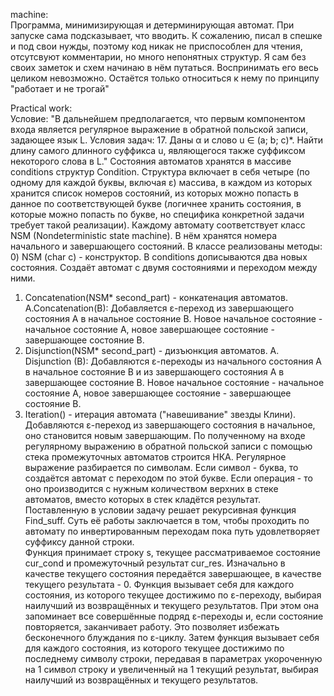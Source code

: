 ﻿machine:<br>
Программа, минимизирующая и детерминирующая автомат. При запуске сама подсказывает, что вводить. К сожалению, писал в спешке и под свои нужды, поэтому код никак не приспособлен для чтения, отсутсвуют комментарии, но много непонятных структур. Я сам без своих заметок и схем начинаю в нём путаться. Воспринимать его весь целиком невозможно. Остаётся только относиться к нему по принципу "работает и не трогай"<br>

﻿Practical work:<br>
Условие: "В дальнейшем предполагается, что первым компонентом входа является регулярное выражение  в обратной польской записи, задающее язык L. Условия задач:
17. Даны α и слово u ∈ (a; b; c)*. Найти длину самого длинного суффикса u, являющегося также суффиксом некоторого слова в L."
Состояния автоматов хранятся в массиве conditions структур Сondition. Структура включает в себя четыре (по одному для каждой буквы, включая ε) массива, в каждом из которых хранится список номеров состояний, из которых можно попасть в данное по соответствующей букве (логичнее хранить состояния, в которые можно попасть по букве, но специфика конкретной задачи требует такой реализации). Каждому автомату соответствует класс NSM (Nondeterministic state machine). В нём хранятся номера начального и завершающего состояний.
В классе реализованы методы:
0) NSM (char c) - конструктор. В conditions дописываются два новых состояния. Создаёт автомат с двумя состояниями и переходом между ними.
1) Concatenation(NSM* second_part) - конкатенация автоматов. A.Concatenation(B): Добавляется ε-переход из завершающего состояния A в начальное состояние B. Новое начальное состояние - начальное состояние A, новое завершающее состояние - завершающее состояние B.
2) Disjunction(NSM* second_part)  - дизъюнкция автоматов. A. Disjunction (B): Добавляются ε-переходы из начального состояния A в начальное состояние B и из завершающего состояния A в завершающее состояние B. Новое начальное состояние - начальное состояние A, новое завершающее состояние - завершающее состояние B.
3) Iteration() - итерация автомата ("навешивание" звезды Клини). Добавляются ε-переход из завершающего состояния в начальное, оно становится новым завершающим.
По полученному на входе регулярному выражению в обратной польской записи с помощью стека промежуточных автоматов строится НКА. Регулярное выражение разбирается по символам. Если символ - буква, то создаётся автомат с переходом по этой букве. Если операция - то оно производится с нужным количеством верхних в стеке автоматов, вместо которых в стек кладётся результат.
Поставленную в условии задачу решает рекурсивная функция Find_suff. Суть её работы заключается в том, чтобы проходить по автомату по инвертированным переходам пока путь удовлетворяет суффиксу данной строки.  
Функция принимает строку s, текущее рассматриваемое состояние cur_cond и промежуточный результат cur_res. Изначально в качестве текущего состояния передаётся завершающее, в качестве текущего результата - 0.
Функция вызывает себя для каждого состояния,  из которого текущее достижимо по ε-переходу, выбирая наилучший из возвращённых и текущего результатов. При этом она запоминает все совершённые подряд  ε-переходы и, если состояние повторяется,  заканчивает работу. Это позволяет избежать бесконечного блуждания по ε-циклу. 
Затем функция вызывает себя для каждого состояния, из которого текущее достижимо по последнему символу строки, передавая в параметрах укороченную на 1 символ строку и увеличенный на 1 текущий результат, выбирая наилучший из возвращённых и текущего результатов.

